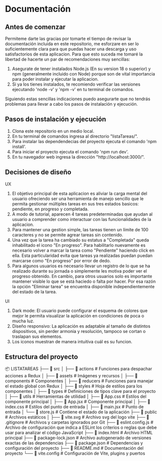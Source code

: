 # Documentación
## Antes de comenzar
Permiteme darte las gracias por tomarte el tiempo de revisar la documentación incluida en este repositorio, me esforzare en ser lo suficientemente clara para que puedas hacer una descarga y uso satisfactorios de esta aplicacion. Para que esto suceda me tomaré la libertad de hacerte un par de recomendaciones muy sencillas:

1. Asegurate de tener instalados Node.js (En su version 18 o superior) y npm (generalmente incluido con Node) porque son de vital importancia para poder instalar y ejecutar la aplicacion.
2. Si ya los tienes instalados, te recomiendo verificar las versiones ejecutando 'node -v' y 'npm -v' en tu terminal de comandos. 

Siguiendo estas sencillas indicaciones puedo asegurarte que no tendrás problemas para llevar a cabo los pasos de instalación y ejecución.

## Pasos de instalación y ejecución
1. Clona este repositorio en un medio local.
2. En tu terminal de comandos ingresa al directorio "listaTareas/".
3. Para instalar las dependendecias del proyecto ejecuta el comando 'npm install'.
4. Para iniciar el proyecto ejecuta el comando 'npm run dev'.
5. En tu navegador web ingresa la dirección "http://localhost:3000/".

## Decisiones de diseño
UX
1. El objetivo principal de esta aplicacion es aliviar la carga mental del usuario ofreciendo ser una herramienta de manejo sencillo que le permita gestionar múltiples tareas en sus tres estados basicos: pendiente, en progreso y completada. 
2. A modo de tutorial, aparecen 4 tareas predeterminadas que ayudan al usuario a comprender como interactuar con las funcionalidades de la aplicacion. 
3. Para mantener una gestion simple, las tareas tienen un límite de 100 caracteres y no se permite agrear tareas sin contenido.
4. Una vez que la tarea ha cambiado su estatus a "Completada" queda inhabilitado el icono "En progreso". Para habilitarlo nuevamente es necesario volver a marcar la tarea como "Pendiente" haciendo click en ella. Esta particularidad evita que tareas ya realizadas puedan puedan marcarse como "En progreso" por error de dedo.
5. Para algunos usuarios es necesario llevar un registro de lo que se ha realizado durante su jornada o simplemente les motiva poder ver el progreso obtenido. En cambio, para otros usuarios solo es importante mantener visible lo que se está haciedo o falta por hacer. Por esa razón la opción "Eliminar tarea" se encuentra disponible independientemente del estado de la tarea.

UI
1. Dark mode: El usuario puede configurar el esquema de colores que mejor le permita visualizar la aplicación en condiciones de poca o mucha luz.
2. Diseño responsivo: La aplicación es adaptable al tamaño de distintos dispositivos, sin perder armonia y resolución, tampoco se cortan o traslapan sus elementos.
3. Los iconos muestran de manera intuitiva cuál es su funcion.

## Estructura del proyecto
📦 LISTATAREAS
├── 📂 src
│   ├── 📂 actions         # Funciones para despachar acciones a Redux
│   ├── 📂 assets          # Imágenes y recursos
│   ├── 📂 components      # Componentes
│   ├── 📂 reducers        # Funciones para manejar el estado global con Redux
│   ├── 📂 styles          # Hoja de estilos para los componentes
│   ├── 📂 types           # Definiciones de tipos clave para el proyecto
│   ├── 📂 utils           # Herramientas de utilidad
│   ├── 📜 App.css         # Estilos del componente principal
│   ├── 📜 App.jsx         # Componente principal
│   ├── 📜 index.css       # Estilos del punto de entrada
│   ├── 📜 main.jsx        # Punto de entrada
│   └── 📜 store.js        # Contiene el estado de la aplicación
├── 📂 public              # Archivos estáticos
│   ├── 📜 vite.svg        # Archivo svg del logo vite
├── 📜 .gitignore          # Archivos y carpetas ignorados por Git
├── 📜 eslint.config.js    # Archivo de configuración que indica a ESLint los criterios o reglas que debe usar para analizar el código JavaScript
├── 📜 index.html          # Archivo HTML principal
├── 📜 package-lock.json   # Archivo autogenerado de versiones exactas de las dependencias
├── 📜 package.json        # Dependencias y configuración del proyecto
├── 📜 README.md           # Documentación del proyecto
└── 📜 vite.config         # Configuración de Vite, plugins y puertos
